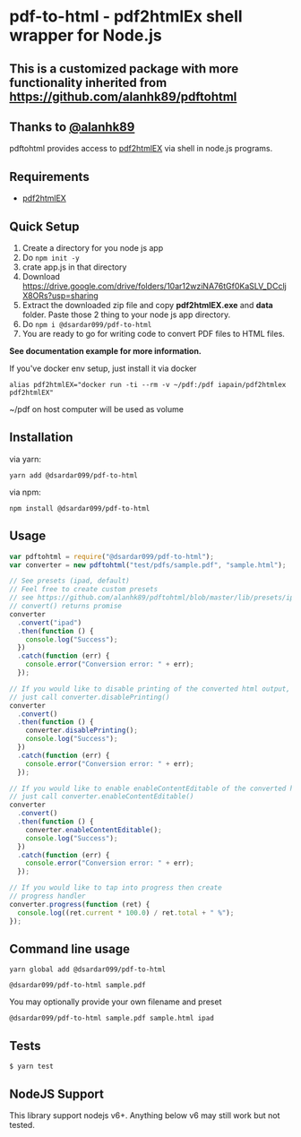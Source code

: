 # pdf-to-html - pdf2htmlEx shell wrapper for Node.js

## This is a customized package with more functionality inherited from https://github.com/alanhk89/pdftohtml

## Thanks to [@alanhk89](https://github.com/alanh)

pdftohtml provides access to [pdf2htmlEX](https://github.com/coolwanglu/pdf2htmlEX) via shell in node.js programs.

## Requirements

- [pdf2htmlEX](https://github.com/coolwanglu/pdf2htmlEX)

## Quick Setup
1. Create a directory for you node js app
2. Do `` npm init -y ``
2. crate app.js in that directory
3. Download https://drive.google.com/drive/folders/10ar12wziNA76tGf0KaSLV_DCcljX8ORs?usp=sharing
4. Extract the downloaded zip file and copy **pdf2htmlEX.exe** and **data** folder. Paste those 2 thing to your node js app directory.
5. Do `` npm i @dsardar099/pdf-to-html ``
6. You are ready to go for writing code to convert PDF files to HTML files.

**See documentation example for more information.**

If you've docker env setup, just install it via docker

```
alias pdf2htmlEX="docker run -ti --rm -v ~/pdf:/pdf iapain/pdf2htmlex pdf2htmlEX"
```

~/pdf on host computer will be used as volume

## Installation

via yarn:

```
yarn add @dsardar099/pdf-to-html
```

via npm:

```
npm install @dsardar099/pdf-to-html
```

## Usage

```javascript
var pdftohtml = require("@dsardar099/pdf-to-html");
var converter = new pdftohtml("test/pdfs/sample.pdf", "sample.html");

// See presets (ipad, default)
// Feel free to create custom presets
// see https://github.com/alanhk89/pdftohtml/blob/master/lib/presets/ipad.js
// convert() returns promise
converter
  .convert("ipad")
  .then(function () {
    console.log("Success");
  })
  .catch(function (err) {
    console.error("Conversion error: " + err);
  });

// If you would like to disable printing of the converted html output,
// just call converter.disablePrinting()
converter
  .convert()
  .then(function () {
    converter.disablePrinting();
    console.log("Success");
  })
  .catch(function (err) {
    console.error("Conversion error: " + err);
  });

// If you would like to enable enableContentEditable of the converted html output,
// just call converter.enableContentEditable()
converter
  .convert()
  .then(function () {
    converter.enableContentEditable();
    console.log("Success");
  })
  .catch(function (err) {
    console.error("Conversion error: " + err);
  });

// If you would like to tap into progress then create
// progress handler
converter.progress(function (ret) {
  console.log((ret.current * 100.0) / ret.total + " %");
});
```

## Command line usage

```
yarn global add @dsardar099/pdf-to-html
```

```
@dsardar099/pdf-to-html sample.pdf
```

You may optionally provide your own filename and preset

```
@dsardar099/pdf-to-html sample.pdf sample.html ipad
```

## Tests

```
$ yarn test
```

## NodeJS Support

This library support nodejs v6+. Anything below v6 may still work but not tested.
